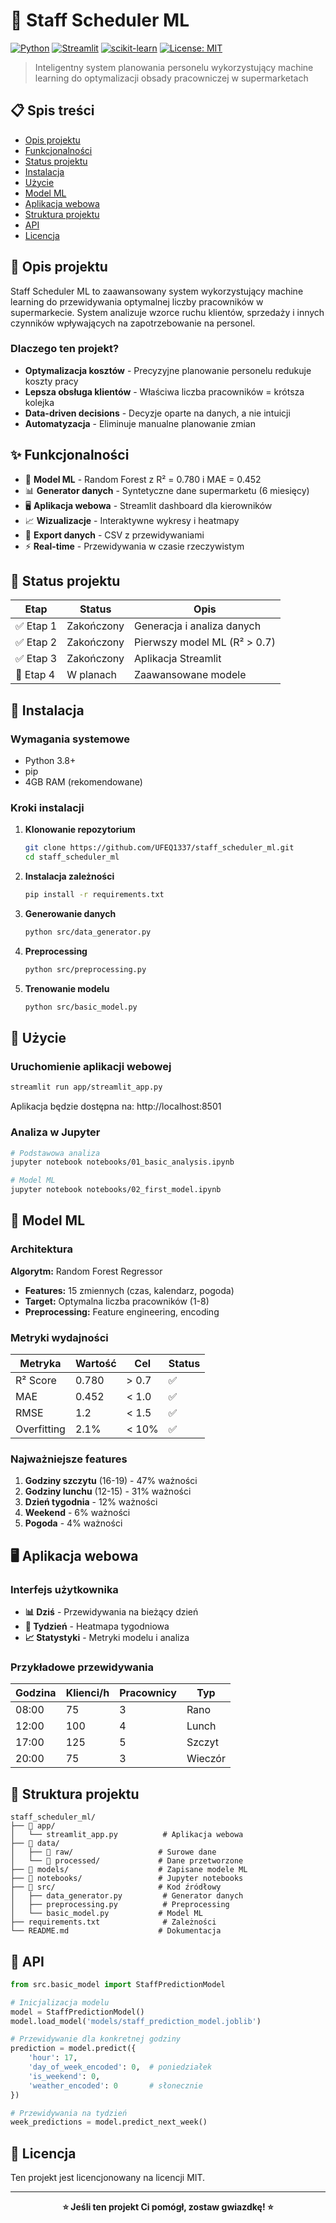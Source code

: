 # 🏪 Staff Scheduler ML

[![Python](https://img.shields.io/badge/Python-3.8+-blue.svg)](https://www.python.org/downloads/)
[![Streamlit](https://img.shields.io/badge/Streamlit-1.28+-red.svg)](https://streamlit.io/)
[![scikit-learn](https://img.shields.io/badge/scikit--learn-1.3+-orange.svg)](https://scikit-learn.org/)
[![License: MIT](https://img.shields.io/badge/License-MIT-yellow.svg)](https://opensource.org/licenses/MIT)

> Inteligentny system planowania personelu wykorzystujący machine learning do optymalizacji obsady pracowniczej w supermarketach

## 📋 Spis treści

- [Opis projektu](#-opis-projektu)
- [Funkcjonalności](#-funkcjonalności)
- [Status projektu](#-status-projektu)
- [Instalacja](#-instalacja)
- [Użycie](#-użycie)
- [Model ML](#-model-ml)
- [Aplikacja webowa](#-aplikacja-webowa)
- [Struktura projektu](#-struktura-projektu)
- [API](#-api)
- [Licencja](#-licencja)

## 🎯 Opis projektu

Staff Scheduler ML to zaawansowany system wykorzystujący machine learning do przewidywania optymalnej liczby pracowników w supermarkecie. System analizuje wzorce ruchu klientów, sprzedaży i innych czynników wpływających na zapotrzebowanie na personel.

### Dlaczego ten projekt?

- **Optymalizacja kosztów** - Precyzyjne planowanie personelu redukuje koszty pracy
- **Lepsza obsługa klientów** - Właściwa liczba pracowników = krótsza kolejka
- **Data-driven decisions** - Decyzje oparte na danych, a nie intuicji
- **Automatyzacja** - Eliminuje manualne planowanie zmian

## ✨ Funkcjonalności

- 🤖 **Model ML** - Random Forest z R² = 0.780 i MAE = 0.452
- 📊 **Generator danych** - Syntetyczne dane supermarketu (6 miesięcy)
- 🖥️ **Aplikacja webowa** - Streamlit dashboard dla kierowników
- 📈 **Wizualizacje** - Interaktywne wykresy i heatmapy
- 💾 **Export danych** - CSV z przewidywaniami
- ⚡ **Real-time** - Przewidywania w czasie rzeczywistym

## 🚀 Status projektu

| Etap      | Status     | Opis                         |
| --------- | ---------- | ---------------------------- |
| ✅ Etap 1 | Zakończony | Generacja i analiza danych   |
| ✅ Etap 2 | Zakończony | Pierwszy model ML (R² > 0.7) |
| ✅ Etap 3 | Zakończony | Aplikacja Streamlit          |
| 🔄 Etap 4 | W planach  | Zaawansowane modele          |

## 🔧 Instalacja

### Wymagania systemowe

- Python 3.8+
- pip
- 4GB RAM (rekomendowane)

### Kroki instalacji

1. **Klonowanie repozytorium**

   ```bash
   git clone https://github.com/UFEQ1337/staff_scheduler_ml.git
   cd staff_scheduler_ml
   ```

2. **Instalacja zależności**

   ```bash
   pip install -r requirements.txt
   ```

3. **Generowanie danych**

   ```bash
   python src/data_generator.py
   ```

4. **Preprocessing**

   ```bash
   python src/preprocessing.py
   ```

5. **Trenowanie modelu**
   ```bash
   python src/basic_model.py
   ```

## 🚀 Użycie

### Uruchomienie aplikacji webowej

```bash
streamlit run app/streamlit_app.py
```

Aplikacja będzie dostępna na: http://localhost:8501

### Analiza w Jupyter

```bash
# Podstawowa analiza
jupyter notebook notebooks/01_basic_analysis.ipynb

# Model ML
jupyter notebook notebooks/02_first_model.ipynb
```

## 🤖 Model ML

### Architektura

**Algorytm:** Random Forest Regressor

- **Features:** 15 zmiennych (czas, kalendarz, pogoda)
- **Target:** Optymalna liczba pracowników (1-8)
- **Preprocessing:** Feature engineering, encoding

### Metryki wydajności

| Metryka     | Wartość | Cel   | Status |
| ----------- | ------- | ----- | ------ |
| R² Score    | 0.780   | > 0.7 | ✅     |
| MAE         | 0.452   | < 1.0 | ✅     |
| RMSE        | 1.2     | < 1.5 | ✅     |
| Overfitting | 2.1%    | < 10% | ✅     |

### Najważniejsze features

1. **Godziny szczytu** (16-19) - 47% ważności
2. **Godziny lunchu** (12-15) - 31% ważności
3. **Dzień tygodnia** - 12% ważności
4. **Weekend** - 6% ważności
5. **Pogoda** - 4% ważności

## 🖥️ Aplikacja webowa

### Interfejs użytkownika

- **📊 Dziś** - Przewidywania na bieżący dzień
- **📅 Tydzień** - Heatmapa tygodniowa
- **📈 Statystyki** - Metryki modelu i analiza

### Przykładowe przewidywania

| Godzina | Klienci/h | Pracownicy | Typ     |
| ------- | --------- | ---------- | ------- |
| 08:00   | 75        | 3          | Rano    |
| 12:00   | 100       | 4          | Lunch   |
| 17:00   | 125       | 5          | Szczyt  |
| 20:00   | 75        | 3          | Wieczór |

## 📁 Struktura projektu

```
staff_scheduler_ml/
├── 📁 app/
│   └── streamlit_app.py          # Aplikacja webowa
├── 📁 data/
│   ├── 📁 raw/                   # Surowe dane
│   └── 📁 processed/             # Dane przetworzone
├── 📁 models/                    # Zapisane modele ML
├── 📁 notebooks/                 # Jupyter notebooks
├── 📁 src/                       # Kod źródłowy
│   ├── data_generator.py         # Generator danych
│   ├── preprocessing.py          # Preprocessing
│   └── basic_model.py           # Model ML
├── requirements.txt              # Zależności
└── README.md                    # Dokumentacja
```

## 🔌 API

```python
from src.basic_model import StaffPredictionModel

# Inicjalizacja modelu
model = StaffPredictionModel()
model.load_model('models/staff_prediction_model.joblib')

# Przewidywanie dla konkretnej godziny
prediction = model.predict({
    'hour': 17,
    'day_of_week_encoded': 0,  # poniedziałek
    'is_weekend': 0,
    'weather_encoded': 0       # słonecznie
})

# Przewidywania na tydzień
week_predictions = model.predict_next_week()
```

## 📄 Licencja

Ten projekt jest licencjonowany na licencji MIT.

---

<div align="center">

**⭐ Jeśli ten projekt Ci pomógł, zostaw gwiazdkę! ⭐**

</div>
